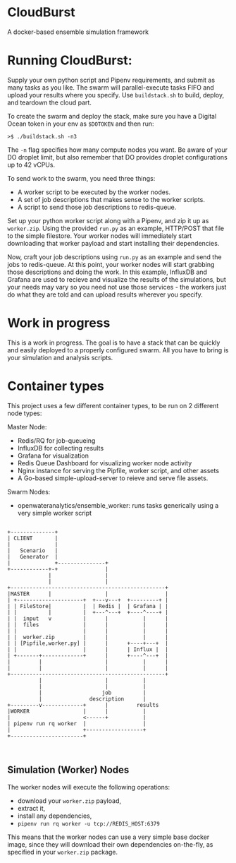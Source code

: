 # CloudBurst
A docker-based ensemble simulation framework

# Running CloudBurst:
Supply your own python script and Pipenv requirements, and submit as many tasks as you like. The swarm will parallel-execute tasks FIFO and upload your results where you specify.
Use `buildstack.sh` to build, deploy, and teardown the cloud part.

To create the swarm and deploy the stack, make sure you have a Digital Ocean token in your env as `$DOTOKEN` and then run:
```
>$ ./buildstack.sh -n3
```

The `-n` flag specifies how many compute nodes you want. Be aware of your DO droplet limit, but also remember that DO provides droplet configurations up to 42 vCPUs.

To send work to the swarm, you need three things:

- A worker script to be executed by the worker nodes.
- A set of job descriptions that makes sense to the worker scripts.
- A script to send those job descriptions to redis-queue.

Set up your python worker script along with a Pipenv, and zip it up as `worker.zip`. Using the provided `run.py` as an example, HTTP/POST that file to the simple filestore. Your worker nodes will immediately start downloading that worker payload and start installing their dependencies.

Now, craft your job descriptions using `run.py` as an example and send the jobs to redis-queue. At this point, your worker nodes will start grabbing those descriptions and doing the work. In this example, InfluxDB and Grafana are used to recieve and visualize the results of the simulations, but your needs may vary so you need not use those services - the workers just do what they are told and can upload results wherever you specify.


# Work in progress
This is a work in progress. The goal is to have a stack that can be quickly and easily deployed to a properly configured swarm. All you have to bring is your simulation and analysis scripts.

# Container types
This project uses a few different container types, to be run on 2 different node types:

Master Node:
- Redis/RQ for job-queueing
- InfluxDB for collecting results
- Grafana for visualization
- Redis Queue Dashboard for visualizing worker node activity
- Nginx instance for serving the Pipfile, worker script, and other assets
- A Go-based simple-upload-server to reieve and serve file assets.

Swarm Nodes:
- openwateranalytics/ensemble_worker: runs tasks generically using a very simple worker script


```

+--------------+
| CLIENT       |
|              |
|   Scenario   |
|   Generator  |
|              +---------------+
+------------+-+               |
             |                 |
             |                 |
+-------------------------------------------------+
|MASTER      |                 |                  |
| +---------------------+  +---v---+  +---------+ |
| | FileStore|          |  | Redis |  | Grafana | |
| |          |          |  +---^---+  +----^----+ |
| |  input   v          |      |           |      |
| |  files              |      |           |      |
| |                     |      |           |      |
| |  worker.zip         |      |           |      |
| | [Pipfile,worker.py] |      |      +----+---+  |
| |                     |      |      | Influx |  |
| +-------+-------------+      |      +----^---+  |
|         |                    |           |      |
|         |                    |           |      |
+-------------------------------------------------+
          |                    |           |
          |                    |           |
          |                   job          |
          |               description      |
+---------v-------------+      |         results
|WORKER                 |      |           |
|                       <------+           |
| pipenv run rq worker  |                  |
|                       +------------------+
+-----------------------+



```


## Simulation (Worker) Nodes
The worker nodes will execute the following operations:

- download your `worker.zip` payload,
- extract it,
- install any dependencies,
- `pipenv run rq worker -u tcp://REDIS_HOST:6379`

This means that the worker nodes can use a very simple base docker image, since they will download their own dependencies on-the-fly, as specified in your `worker.zip` package.
